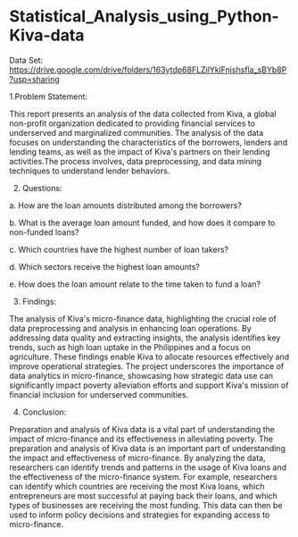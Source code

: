 # Statistical_Analysis_using_Python-Kiva-data
Data Set: https://drive.google.com/drive/folders/163ytdp68FLZilYklFnjshsfla_sBYb8P?usp=sharing

1.Problem Statement:

This report presents an analysis of the data collected from Kiva, a global non-profit organization
dedicated to providing financial services to underserved and marginalized communities. The
analysis of the data focuses on understanding the characteristics of the borrowers, lenders and
lending teams, as well as the impact of Kiva's partners on their lending activities.The process
involves, data preprocessing, and data mining techniques to understand lender behaviors.

2. Questions:

a. How are the loan amounts distributed among the borrowers?

b. What is the average loan amount funded, and how does it compare to non-funded loans?

c. Which countries have the highest number of loan takers?

d. Which sectors receive the highest loan amounts?

e. How does the loan amount relate to the time taken to fund a loan?

3. Findings:

The analysis of Kiva's micro-finance data, highlighting the crucial role of data preprocessing and analysis in enhancing loan operations. By addressing data quality and extracting insights, the analysis identifies key trends, such as high loan uptake in the Philippines and a focus on agriculture. These findings enable Kiva to allocate resources effectively and improve operational strategies. The project underscores the importance of data analytics in micro-finance, showcasing how strategic data use can significantly impact poverty alleviation efforts and support Kiva's mission of financial inclusion for underserved communities.

4. Conclusion:

Preparation and analysis of Kiva data is a vital part of understanding the impact of micro-finance and its effectiveness in alleviating poverty. The preparation and analysis of Kiva data is an important part of understanding the impact and effectiveness of micro-finance. By analyzing the data, researchers can identify trends and patterns in the usage of Kiva loans and the effectiveness of the micro-finance system. For example, researchers can identify which countries are receiving the most Kiva loans, which entrepreneurs are most successful at paying back their loans, and which types of businesses are receiving the most funding. This data can then be used to inform policy decisions and strategies for expanding access to micro-finance.
